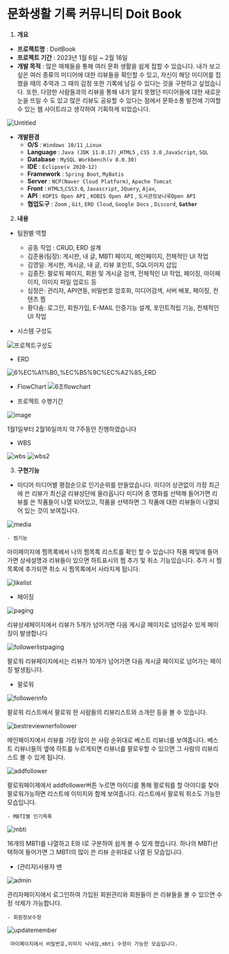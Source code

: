 # 문화생활 기록 커뮤니티 Doit Book

1. **개요**
- **프로젝트명** : DoitBook
- **프로젝트 기간** : 2023년 1월 6일 ~ 2월 16일
- **개발 목적** : 많은 매체들을 통해 여러 문화 생활을 쉽게 접할 수 있습니다. 
내가 보고싶은 여러 종류의 미디어에 대한 리뷰들을 확인할 수 있고, 자신이 해당 미디어를 접했을 때의 추억과 그 때의 감정 또한 기록에 남길 수 있다는 것을 구현하고 싶었습니다. 
또한, 다양한 사람들과의 리뷰을 통해 내가 알지 못했던 미디어들에 대한 새로운 눈을 뜨일 수 도 있고 많은 리뷰도 공유할 수 있다는 점에서 문화소통 발전에 기여할 수 있는 웹 사이트라고 생각하여 기획하게 되었습니다. 


![Untitled](https://user-images.githubusercontent.com/49473766/218673483-aa3d54ea-5127-48e4-ab45-7e65db928d5a.png)

- **개발환경**
    - **O/S** : `Windows 10/11` ,`Linux`
    - **Language** : `Java (JDK 11.0.17)` ,`HTML5` , `CSS 3.0` ,`JavaScript`, `SQL`
    - **Database** : `MySQL Workbench(v 8.0.30)`
    - **IDE** : `Eclipse(v 2020-12)`
    - **Framework** : `Spring Boot`, `MyBatis`
    - **Server** : `NCP(Naver Cloud Platform)`, `Apache Tomcat`
    - **Front** : `HTML5`,`CSS3.0`, `Javascript`, `JQuery`, `Ajax`,
    - **API** : `KOPIS Open API` , `KOBIS Open API` ,  `도서관정보나루Open API`
    - **협업도구** : `Zoom` , `Git`, `ERD Cloud`, `Google Docs` , `Discord`, **`Gather`**
2. **내용**
- 팀원별 역할
    - 공동 작업 : CRUD, ERD 설계
    - 김준용(팀장): 게시판, 내 글, MBTI 페이지, 메인페이지, 전체적인 UI 작업
    - 김영일: 게시판, 게시글, 내 글, 리뷰 포인트, SQL이미지 삽입
    - 김종진: 팔로워 페이지, 회원 및 게시글 검색, 전체적인 UI 작업, 페이징, 마이페이지, 이미지 파일 업로드 등
    - 심정은: 관리자, API연동, 비밀번호 암호화, 미디어검색, 서버 배포, 페이징, 컨텐츠 찜
    - 황다솜: 로그인, 회원가입, E-MAIL 인증기능 설계, 포인트적립 기능, 전체적인 UI 작업
    
- 시스템 구성도


![프로젝트구성도](https://user-images.githubusercontent.com/117333012/218905312-7ac38db4-770a-461b-a498-342de7938713.jpg)




- ERD

![6%EC%A1%B0_%EC%B5%9C%EC%A2%85_ERD](https://user-images.githubusercontent.com/49473766/218673453-bf8b2e99-c0c3-413a-aa46-2e5aa3d612fa.png)
- FlowChart
![6조flowchart](https://user-images.githubusercontent.com/49473766/218763204-4176c423-7831-45f7-a775-044250e7e68e.png)


- 프로젝트 수행기간

![image](https://user-images.githubusercontent.com/117333012/218899047-0dd063bb-d10b-4f39-b89a-9bddd3326e74.png)


1월1일부터 2월16일까지 약 7주동안 진행하였습니다

- WBS


![wbs](https://user-images.githubusercontent.com/117333012/218912213-718bb1a1-0866-4470-82ff-b2ebb403b8bd.png)
![wbs2](https://user-images.githubusercontent.com/117333012/218912219-6b9fc88e-0ff1-4b0f-8150-dc5f8636dd37.png)



3. **구현기능**



  - 미디어
 미디어별 평점순으로 인기순위를 만들었습니다.
 미디어 상관없이 가장 최근에 쓴 리뷰가 최신글 리뷰상단에 올라옵니다
 미디어 중 영화를 선택해 들어가면 리뷰를 쓴 작품들이 나열 되어있고, 작품을 선택하면
 그 작품에 대한 리뷰들이 나열되어 있는 것이 보여집니다.

 ![media](https://user-images.githubusercontent.com/117333012/218804538-87caa4b1-7e4c-4d5f-87cd-9d041af5d3f4.gif)
 

    - 찜기능
   마이페이지에 찜목록에서 나의 찜목록 리스트를 확인 할 수 있습니다
   작품 페잊에 들어가면 상세설명과 리뷰들이 있으면 하트표시의 찜 추가 및 취소 기능있습니다.
   추가 시 찜목록에 추가되면 취소 시 찜목록에서 사라지게 됩니다.


  ![likelist](https://user-images.githubusercontent.com/117333012/218804029-ad512168-b4f4-4d0c-b232-0b52915944e2.gif)

   - 페이징
  

![paging](https://user-images.githubusercontent.com/117333012/218803816-0be4f7e5-f577-43b1-939d-e9e4b2eeda87.gif)


리뷰상세페이지에서 리뷰가 5개가 넘어가면 다음 게시글 페이지로 넘어갈수 있게 페이징이 발생합니다


![followerlistpaging](https://user-images.githubusercontent.com/117333012/218803740-77fba405-128f-4a64-a013-3c2d75c9256a.gif)


 팔로워 리뷰페이지에서는 리뷰가 10개가 넘어가면 다음 게시글 페이지로 넘어가는 페이징 발생됩니다.
 
 
  - 팔로워
    
    
![followerinfo](https://user-images.githubusercontent.com/117333012/218793605-1fe7e9c0-6b8a-4abd-a42b-a759b888d523.gif)


팔로워 리스트에서 팔로워 한 사람들의 리뷰리스트와 소개란 등을 볼 수 있습니다.

![bestreviewnerfollower](https://user-images.githubusercontent.com/117333012/218793475-501c1fcd-7c65-4535-9e7e-0031ddfdddec.gif)


메인페이지에서 리뷰를 가장 많이 쓴 사람 순위대로 베스트 리뷰너를 보여줍니다. 베스트 리뷰너들의 옆에 하트를 누르게되면
리뷰너를 팔로우할 수 있으면 그 사람의 리뷰리스트 볼 수 있게 됩니다.

![addfollower](https://user-images.githubusercontent.com/117333012/218793521-68fc6091-d3a9-46e1-ab8b-9cc905b79dfa.gif)


팔로워페이제에서  addfollower버튼 누르면 아이디를 통해 팔로워를 할 아이디를 찾아 팔로워가능하면 리스트에 이미지와 함께
보여줍니다. 리스트에서 팔로워 취소도 가능한 모습입니다.





    - MBTI별 인기목록
    
   ![mbti](https://user-images.githubusercontent.com/117333012/218803571-f6e90439-5efe-4894-9d64-5966101319e0.gif)
   
   
   16개의 MBTI를 나열하고 E와 I로 구분하여 쉽게 볼 수 있게 했습니다.
   하나의 MBTI선택하여 들어가면 그 MBTI의 많이 쓴 리뷰 순위대로 나열 된 모습입니다.
    
  
   - (관리자)사용자 밴
    
   ![admin](https://user-images.githubusercontent.com/117333012/218801528-e0c6bceb-1634-4087-a56b-42e3a5da4d9f.gif)
   
   
   관리자페이지에서 로그인하여 가입된 회원관리와 회원들이 쓴 리뷰들을 볼 수 있으면 수정 삭제가 가능합니다.

    
    - 회원정보수정
    
   ![updatemember](https://user-images.githubusercontent.com/117333012/218804657-48b6b902-5739-4bdd-92e5-21c4d8c95b94.gif)
     
     
     마이페이지에서 비밀번호,이미지 닉네임,mbti 수정이 가능한 모습입니다.
    

